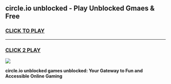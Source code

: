 
## circle.io unblocked - Play Unblocked Gmaes & Free
<h3>
<a href="https://news.freeplayer.one?title=circle.io_unblocked&ref=23F">CLICK TO PLAY</a></h3>
<hr>

<h3>
<a href="https://news.freeplayer.one?title=circle.io_unblocked&ref=23F">CLICK 2 PLAY</a>
  
</h3>

<a href="https://news.freeplayer.one?title=circle.io_unblocked&ref=23F/"><img src="https://clearcache.store/games.png"></a>


**circle.io unblocked games unblocked: Your Gateway to Fun and Accessible Online Gaming**
